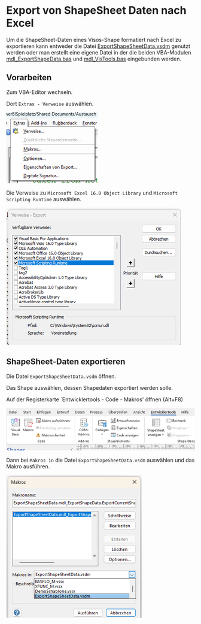 # Export von ShapeSheet Daten nach Excel

Um die ShapeSheet-Daten eines Visos-Shape formatiert nach Excel zu exportieren kann entweder die Datei [ExportShapeSheetData.vsdm](/samples/ExportShapeSheetData.vsdm)  genutzt werden oder man erstellt eine eigene Datei in der die beiden VBA-Modulen [mdl_ExportShapeData.bas](/code/mdl_ExportShapeData.bas) und [mdl_VisTools.bas](/code/mdl_VisTools.bas) eingebunden werden.

## Vorarbeiten

Zum VBA-Editor wechseln.

Dort `Extras - Verweise` auswählen.

![Screenshot Verweise öffnen](/sources/verweise1.png)

Die Verweise zu `Microsoft Excel 16.0 Object Library` und `Microsoft Scripting Runtime` auswählen. 

![Screenshot Verweise setzen](/sources/verweise2.png)


## ShapeSheet-Daten exportieren

Die Datei `ExportShapeSheetData.vsdm` öffnen.

Das Shape auswählen, dessen Shapedaten exportiert werden solle.

Auf der Registerkarte `Entwicklertools  - Code - Makros' öffnen (Alt+F8)

![Screenshot Ribbon](/sources/VisioMakros.png)

Dann bei `Makros in` die Datei `ExportShapeSheetData.vsdm` auswählen und das Makro ausführen.

![Screenshot Makrowahl](/sources/VisoMakroWahl.png)
